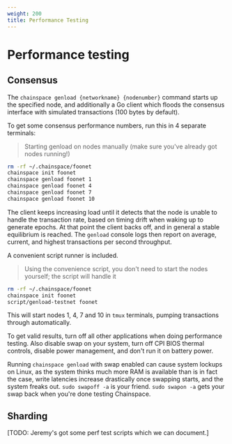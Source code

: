 ```yaml
---
weight: 200
title: Performance Testing
---
```


# Performance testing

## Consensus

The `chainspace genload {networkname} {nodenumber}` command starts up the specified node, and additionally a Go client which floods the consensus interface with simulated transactions (100 bytes by default).

To get some consensus performance numbers, run this in 4 separate terminals:

> Starting genload on nodes manually (make sure you've already got nodes running!)

```bash
rm -rf ~/.chainspace/foonet
chainspace init foonet
chainspace genload foonet 1
chainspace genload foonet 4
chainspace genload foonet 7
chainspace genload foonet 10
```

The client keeps increasing load until it detects that the node is unable to handle the transaction rate, based on timing drift when waking up to generate epochs. At that point the client backs off, and in general a stable equilibrium is reached. The `genload` console logs then report on average, current, and highest transactions per second throughput.

A convenient script runner is included.

> Using the convenience script, you don't need to start the nodes yourself; the script will handle it

```bash
rm -rf ~/.chainspace/foonet
chainspace init foonet
script/genload-testnet foonet
```

This will start nodes 1, 4, 7 and 10 in `tmux` terminals, pumping transactions through automatically.

<aside class="warning">
To get valid results, turn off all other applications when doing performance testing. Also disable swap on your system, turn off CPI BIOS thermal controls, disable power management, and don't run it on battery power.

Running <code>chainspace genload</code> with swap enabled can cause system lockups on Linux, as the system thinks much more RAM is available than is in fact the case, write latencies increase drastically once swapping starts, and the system freaks out. <code>sudo swapoff -a</code> is your friend. <code>sudo swapon -a</code> gets your swap back when you're done testing Chainspace.
</aside>

## Sharding

[TODO: Jeremy's got some perf test scripts which we can document.]
